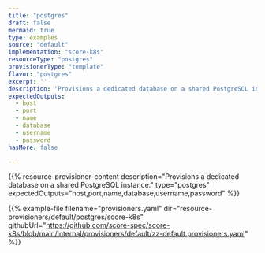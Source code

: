 ```yaml
---
title: "postgres"
draft: false
mermaid: true
type: examples
source: "default"
implementation: "score-k8s"
resourceType: "postgres"
provisionerType: "template"
flavor: "postgres"
excerpt: ''
description: 'Provisions a dedicated database on a shared PostgreSQL instance.'
expectedOutputs: 
  - host
  - port
  - name
  - database
  - username
  - password
hasMore: false

---
```


{{% resource-provisioner-content description="Provisions a dedicated database on a shared PostgreSQL instance." type="postgres" expectedOutputs="host,port,name,database,username,password" %}}

{{% example-file filename="provisioners.yaml" dir="resource-provisioners/default/postgres/score-k8s" githubUrl="https://github.com/score-spec/score-k8s/blob/main/internal/provisioners/default/zz-default.provisioners.yaml" %}}
